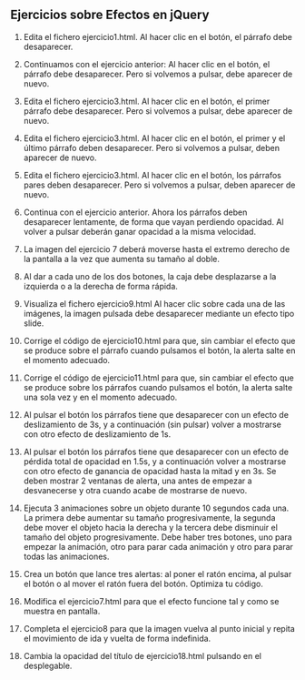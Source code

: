 ## Ejercicios sobre Efectos en jQuery

1. Edita el fichero ejercicio1.html. Al hacer clic en el botón, el párrafo debe desaparecer.

2. Continuamos con el ejercicio anterior: Al hacer clic en el botón, el párrafo debe desaparecer. Pero si volvemos a pulsar, debe aparecer de nuevo.

3. Edita el fichero ejercicio3.html. Al hacer clic en el botón, el primer párrafo debe desaparecer. Pero si volvemos a pulsar, debe aparecer de nuevo.

4. Edita el fichero ejercicio3.html. Al hacer clic en el botón, el primer y el último párrafo deben desaparecer. Pero si volvemos a pulsar, deben aparecer de nuevo.

5. Edita el fichero ejercicio3.html. Al hacer clic en el botón, los párrafos pares deben desaparecer. Pero si volvemos a pulsar, deben aparecer de nuevo.

6. Continua con el ejercicio anterior. Ahora los párrafos deben desaparecer lentamente, de forma que vayan perdiendo opacidad. Al volver a pulsar deberán ganar opacidad a la misma velocidad.

7. La imagen del ejercicio 7 deberá moverse hasta el extremo derecho de la pantalla a la vez que aumenta su tamaño al doble.

8. Al dar a cada uno de los dos botones, la caja debe desplazarse a la izquierda o a la derecha de forma rápida.

9. Visualiza el fichero ejercicio9.html Al hacer clic sobre cada una de las imágenes, la imagen pulsada debe desaparecer mediante un efecto tipo slide.

10. Corrige el código de ejercicio10.html para que, sin cambiar el efecto que se produce sobre el párrafo cuando pulsamos el botón, la alerta salte en el momento adecuado.

11. Corrige el código de ejercicio11.html para que, sin cambiar el efecto que se produce sobre los párrafos cuando pulsamos el botón, la alerta salte una sola vez y en el momento adecuado.

12. Al pulsar el botón los párrafos tiene que desaparecer con un efecto de deslizamiento de 3s, y a continuación (sin pulsar) volver a mostrarse con otro efecto de deslizamiento de 1s.

13. Al pulsar el botón los párrafos tiene que desaparecer con un efecto de pérdida total de opacidad en 1.5s, y a continuación volver a mostrarse con otro efecto de ganancia de opacidad hasta la mitad y en 3s. Se deben mostrar 2 ventanas de alerta, una antes de empezar a desvanecerse y otra cuando acabe de mostrarse de nuevo.

14. Ejecuta 3 animaciones sobre un objeto durante 10 segundos cada una. La primera debe aumentar su tamaño progresivamente, la segunda debe mover el objeto hacia la derecha y la tercera debe disminuir el tamaño del objeto progresivamente. 
Debe haber tres botones, uno para empezar la animación, otro para parar cada animación y otro para parar todas las animaciones.

15. Crea un botón que lance tres alertas: al poner el ratón encima, al pulsar el botón o al mover el ratón fuera del botón. Optimiza tu código.

16. Modifica el ejercicio7.html para que el efecto funcione tal y como se muestra en pantalla.

17. Completa el ejercicio8 para que la imagen vuelva al punto inicial y repita el movimiento de ida y vuelta de forma indefinida.

18. Cambia la opacidad del título de ejercicio18.html pulsando en el desplegable.